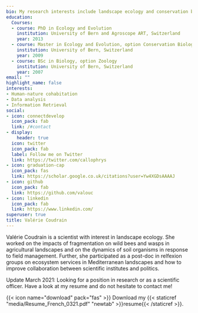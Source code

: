 ```yaml
---
bio: My research interests include landscape ecology and conservation biology.
education:
  Courses:
  - course: PhD in Ecology and Evolution
    institution: University of Bern and Agroscope ART, Switzerland
    year: 2013
  - course: Master in Ecology and Evolution, option Conservation Biology
    institution: University of Bern, Switzerland
    year: 2009
  - course: BSc in Biology, option Zoology
    institution: University of Bern, Switzerland
    year: 2007
email: ""
highlight_name: false
interests:
- Human-nature cohabitation
- Data analysis
- Information Retrieval
social:
- icon: connectdevelop
  icon_pack: fab
  link: /#contact
- display:
    header: true
  icon: twitter
  icon_pack: fab
  label: Follow me on Twitter
  link: https://twitter.com/callophrys
- icon: graduation-cap
  icon_pack: fas
  link: https://scholar.google.co.uk/citations?user=Yw4XGDsAAAAJ
- icon: github
  icon_pack: fab
  link: https://github.com/valouc
- icon: linkedin
  icon_pack: fab
  link: https://www.linkedin.com/
superuser: true
title: Valérie Coudrain
---
```


Valérie Coudrain is a scientist with interest in landscape ecology. She worked on the impacts of fragmentation on wild bees and wasps in agricultural landscapes and on the dynamics of soil organisms in response to field management. Further, she participated as a post-doc in relfexion groups on ecosystem services in Mediterranean landscapes and how to improve collaboration between scientific institutes and politics.

Update March 2021: 
Looking for a position in research or as a scientific officer. Have a look at my resume and do not hesitate to contact me!

{{< icon name="download" pack="fas" >}} Download my {{< staticref "media/Resume_French_0321.pdf" "newtab" >}}resume{{< /staticref >}}.
